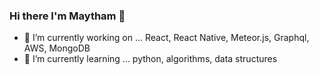 ### Hi there I'm Maytham 👋

- 🔭 I’m currently working on ... React, React Native, Meteor.js, Graphql, AWS, MongoDB
- 🌱 I’m currently learning   ... python, algorithms, data structures

